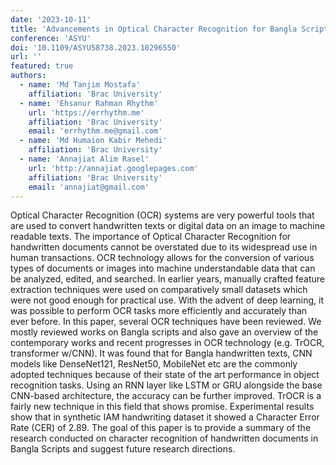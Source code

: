 ```yaml
---
date: '2023-10-11'
title: 'Advancements in Optical Character Recognition for Bangla Scripts'
conference: 'ASYU'
doi: '10.1109/ASYU58738.2023.10296550'
url: ''
featured: true
authors:
  - name: 'Md Tanjim Mostafa'
    affiliation: 'Brac University'
  - name: 'Ehsanur Rahman Rhythm'
    url: 'https://errhythm.me'
    affiliation: 'Brac University'
    email: 'errhythm.me@gmail.com'
  - name: 'Md Humaion Kabir Mehedi'
    affiliation: 'Brac University'
  - name: 'Annajiat Alim Rasel'
    url: 'http://annajiat.googlepages.com'
    affiliation: 'Brac University'
    email: 'annajiat@gmail.com'
---
```


Optical Character Recognition (OCR) systems are very powerful tools that are used to convert handwritten texts or digital data on an image to machine readable texts. The importance of Optical Character Recognition for handwritten documents cannot be overstated due to its widespread use in human transactions. OCR technology allows for the conversion of various types of documents or images into machine understandable data that can be analyzed, edited, and searched. In earlier years, manually crafted feature extraction techniques were used on comparatively small datasets which were not good enough for practical use. With the advent of deep learning, it was possible to perform OCR tasks more efficiently and accurately than ever before. In this paper, several OCR techniques have been reviewed. We mostly reviewed works on Bangla scripts and also gave an overview of the contemporary works and recent progresses in OCR technology (e.g. TrOCR, transformer w/CNN). It was found that for Bangla handwritten texts, CNN models like DenseNet121, ResNet50, MobileNet etc are the commonly adopted techniques because of their state of the art performance in object recognition tasks. Using an RNN layer like LSTM or GRU alongside the base CNN-based architecture, the accuracy can be further improved. TrOCR is a fairly new technique in this field that shows promise. Experimental results show that in synthetic IAM handwriting dataset it showed a Character Error Rate (CER) of 2.89. The goal of this paper is to provide a summary of the research conducted on character recognition of handwritten documents in Bangla Scripts and suggest future research directions.
